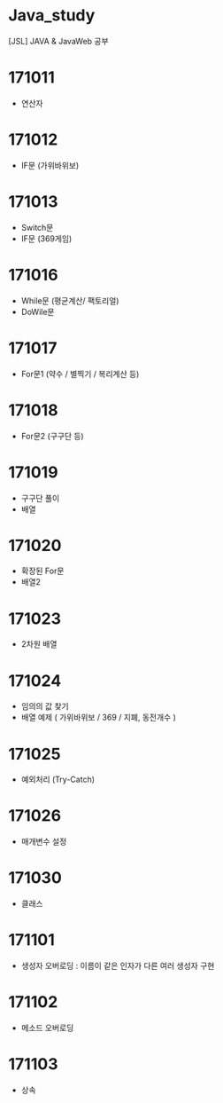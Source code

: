 # Java_study
[JSL] JAVA &amp; JavaWeb 공부

# 171011
- 연산자

# 171012
- IF문 (가위바위보)

# 171013
- Switch문
- IF문 (369게임)

# 171016
- While문 (평균계산/ 팩토리얼)
- DoWile문 

# 171017
- For문1 (약수 / 별찍기 / 복리계산 등)

# 171018
- For문2 (구구단 등)

# 171019
- 구구단 풀이
- 배열

# 171020
- 확장된 For문
- 배열2

# 171023
- 2차원 배열

# 171024
- 임의의 값 찾기
- 배열 예제 ( 가위바위보 / 369 / 지폐, 동전개수 )

# 171025
- 예외처리 (Try-Catch)

# 171026
- 매개변수 설정

# 171030
- 클래스

# 171101
- 생성자 오버로딩 : 이름이 같은 인자가 다른 여러 생성자 구현

# 171102
- 메소드 오버로딩

# 171103
- 상속 